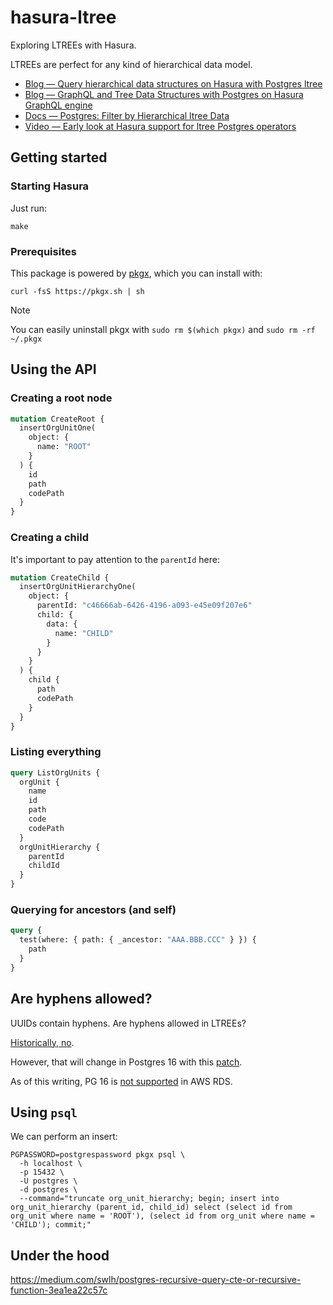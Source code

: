 # hasura-ltree

Exploring LTREEs with Hasura.

LTREEs are perfect for any kind of hierarchical data model.

- [Blog — Query hierarchical data structures on Hasura with Postgres ltree][blog-query]
- [Blog — GraphQL and Tree Data Structures with Postgres on Hasura GraphQL engine][blog-tree]
- [Docs — Postgres: Filter by Hierarchical ltree Data][docs-ltree]
- [Video — Early look at Hasura support for ltree Postgres operators][video-ltree]

[blog-query]: https://hasura.io/blog/query-hierarchical-data-structures-on-hasura-with-postgres-ltree/
[blog-tree]: https://hasura.io/blog/graphql-and-tree-data-structures-with-postgres-on-hasura-dfa13c0d9b5f/
[docs-ltree]: https://hasura.io/docs/latest/queries/postgres/filters/ltree-operators/
[video-ltree]: https://www.youtube.com/watch?v=_hPbpDUniFQ

## Getting started

### Starting Hasura

Just run:

```shell
make
```

### Prerequisites

This package is powered by [pkgx][pkgx], which you can install with:

```shell
curl -fsS https://pkgx.sh | sh
```

> [!NOTE]
> You can easily uninstall pkgx with `sudo rm $(which pkgx)` and `sudo rm -rf ~/.pkgx`

[pkgx]: https://pkgx.sh/

## Using the API

### Creating a root node

```graphql
mutation CreateRoot {
  insertOrgUnitOne(
    object: {
      name: "ROOT"
    }
  ) {
    id
    path
    codePath
  }
}
```

### Creating a child

It's important to pay attention to the `parentId` here:

```graphql
mutation CreateChild {
  insertOrgUnitHierarchyOne(
    object: {
      parentId: "c46666ab-6426-4196-a093-e45e09f207e6"
      child: {
        data: {
          name: "CHILD"
        }
      }
    }
  ) {
    child {
      path
      codePath
    }
  }
}
```

### Listing everything

```graphql
query ListOrgUnits {
  orgUnit {
    name
    id
    path
    code
    codePath
  }
  orgUnitHierarchy {
    parentId
    childId
  }
}
```

### Querying for ancestors (and self)

```graphql
query {
  test(where: { path: { _ancestor: "AAA.BBB.CCC" } }) {
    path
  }
}
```

## Are hyphens allowed?

UUIDs contain hyphens. Are hyphens allowed in LTREEs?

[Historically, no][hyphen-support].

However, that will change in Postgres 16 with this [patch][hyphen-patch].

As of this writing, PG 16 is [not supported][rds-postgres-release-cal] in AWS RDS.

[hyphen-support]: https://stackoverflow.com/questions/29887093/valid-characters-in-postgres-ltree-label-in-utf8-charset
[hyphen-patch]: https://github.com/postgres/postgres/commit/b1665bf01e5f4200d37addfc2ddc406ff7df14a5
[rds-postgres-release-cal]: https://docs.aws.amazon.com/AmazonRDS/latest/PostgreSQLReleaseNotes/postgresql-release-calendar.html#Release.Calendar

## Using `psql`

We can perform an insert:

```shell
PGPASSWORD=postgrespassword pkgx psql \
  -h localhost \
  -p 15432 \
  -U postgres \
  -d postgres \
  --command="truncate org_unit_hierarchy; begin; insert into org_unit_hierarchy (parent_id, child_id) select (select id from org_unit where name = 'ROOT'), (select id from org_unit where name = 'CHILD'); commit;"
```

## Under the hood

https://medium.com/swlh/postgres-recursive-query-cte-or-recursive-function-3ea1ea22c57c
